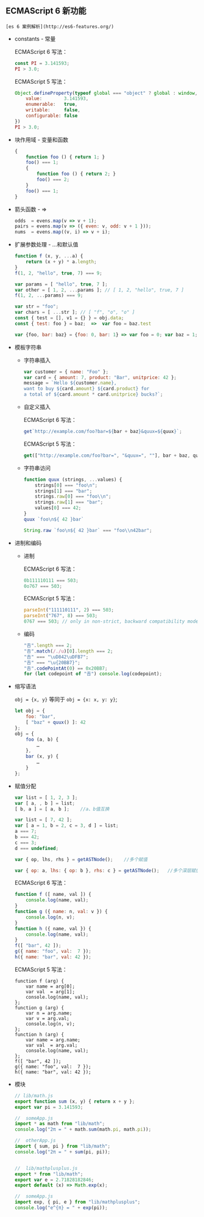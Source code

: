 ## ECMAScript 6 新功能

    [es 6 案例解析](http://es6-features.org/)

* constants - 常量

    ECMAScript 6 写法：
    ```js
    const PI = 3.141593;
    PI > 3.0;
    ```

    ECMAScript 5 写法：
    ```js
    Object.defineProperty(typeof global === "object" ? global : window, "PI", {
        value:        3.141593,
        enumerable:   true,
        writable:     false,
        configurable: false
    })
    PI > 3.0;
    ```

* 块作用域 - 变量和函数

    ```js
    {
        function foo () { return 1; }
        foo() === 1;
        {
            function foo () { return 2; }
            foo() === 2;
        }
        foo() === 1;
    }
    ```

* 箭头函数 - =>

    ```js
    odds  = evens.map(v => v + 1);
    pairs = evens.map(v => ({ even: v, odd: v + 1 }));
    nums  = evens.map((v, i) => v + i);
    ```

* 扩展参数处理 - ...和默认值

    ```js
    function f (x, y, ...a) {
        return (x + y) * a.length;
    }
    f(1, 2, "hello", true, 7) === 9;
    ```

    ```js
    var params = [ "hello", true, 7 ];
    var other = [ 1, 2, ...params ]; // [ 1, 2, "hello", true, 7 ]
    f(1, 2, ...params) === 9;

    var str = "foo";
    var chars = [ ...str ]; // [ "f", "o", "o" ]
    const { test = [], v1 = {} } = obj.data;
    const { test: foo } = baz;  =>  var foo = baz.test

    var {foo, bar: baz} = {foo: 0, bar: 1} => var foo = 0; var baz = 1;
    ```

* 模板字符串

    - 字符串插入

        ```js
        var customer = { name: "Foo" };
        var card = { amount: 7, product: "Bar", unitprice: 42 };
        message = `Hello ${customer.name},
        want to buy ${card.amount} ${card.product} for
        a total of ${card.amount * card.unitprice} bucks?`;
        ```

    - 自定义插入

        ECMAScript 6 写法：
        ```js
        get`http://example.com/foo?bar=${bar + baz}&quux=${quux}`;
        ```

        ECMAScript 5 写法：
        ```js
        get(["http://example.com/foo?bar=", "&quux=", ""], bar + baz, quux);
        ```

    - 字符串访问

        ```js
        function quux (strings, ...values) {
            strings[0] === "foo\n";
            strings[1] === "bar";
            strings.raw[0] === "foo\\n";
            strings.raw[1] === "bar";
            values[0] === 42;
        }
        quux `foo\n${ 42 }bar`

        String.raw `foo\n${ 42 }bar` === "foo\\n42bar";
        ```

* 进制和编码

    - 进制

        ECMAScript 6 写法：
        ```js
        0b111110111 === 503;
        0o767 === 503;
        ```

        ECMAScript 5 写法：
        ```js
        parseInt("111110111", 2) === 503;
        parseInt("767", 8) === 503;
        0767 === 503; // only in non-strict, backward compatibility mode
        ```

    - 编码

        ```js
        "𠮷".length === 2;
        "𠮷".match(/./u)[0].length === 2;
        "𠮷" === "\uD842\uDFB7";
        "𠮷" === "\u{20BB7}";
        "𠮷".codePointAt(0) == 0x20BB7;
        for (let codepoint of "𠮷") console.log(codepoint);
        ```

* 缩写语法

    `obj = {x, y}` 等同于 `obj = {x: x, y: y}`;

    ```js
    let obj = {
        foo: "bar",
        [ "baz" + quux() ]: 42
    };
    obj = {
        foo (a, b) {
            …
        },
        bar (x, y) {
            …
        }
    };
    ```

* 赋值分配

    ```js
    var list = [ 1, 2, 3 ];
    var [ a, , b ] = list;
    [ b, a ] = [ a, b ];    //a、b值互换

    var list = [ 7, 42 ];
    var [ a = 1, b = 2, c = 3, d ] = list;
    a === 7;
    b === 42;
    c === 3;
    d === undefined;

    var { op, lhs, rhs } = getASTNode();    //多个赋值

    var { op: a, lhs: { op: b }, rhs: c } = getASTNode();   //多个深层赋值
    ```

    ECMAScript 6 写法：
    ```js
    function f ([ name, val ]) {
        console.log(name, val);
    }
    function g ({ name: n, val: v }) {
        console.log(n, v);
    }
    function h ({ name, val }) {
        console.log(name, val);
    }
    f([ "bar", 42 ]);
    g({ name: "foo", val:  7 });
    h({ name: "bar", val: 42 });
    ```

    ECMAScript 5 写法：
    ```
    function f (arg) {
        var name = arg[0];
        var val  = arg[1];
        console.log(name, val);
    };
    function g (arg) {
        var n = arg.name;
        var v = arg.val;
        console.log(n, v);
    };
    function h (arg) {
        var name = arg.name;
        var val  = arg.val;
        console.log(name, val);
    };
    f([ "bar", 42 ]);
    g({ name: "foo", val:  7 });
    h({ name: "bar", val: 42 });
    ```

* 模块

    ```js
    // lib/math.js
    export function sum (x, y) { return x + y };
    export var pi = 3.141593;

    //  someApp.js
    import * as math from "lib/math";
    console.log("2π = " + math.sum(math.pi, math.pi));

    //  otherApp.js
    import { sum, pi } from "lib/math";
    console.log("2π = " + sum(pi, pi));


    //  lib/mathplusplus.js
    export * from "lib/math";
    export var e = 2.71828182846;
    export default (x) => Math.exp(x);

    //  someApp.js
    import exp, { pi, e } from "lib/mathplusplus";
    console.log("e^{π} = " + exp(pi));
    ```
